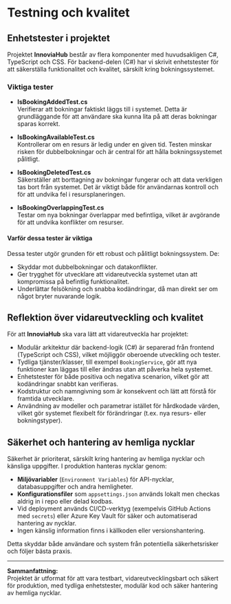 # Testning och kvalitet

## Enhetstester i projektet

Projektet **InnoviaHub** består av flera komponenter med huvudsakligen C#, TypeScript och CSS. För backend-delen (C#) har vi skrivit enhetstester för att säkerställa funktionalitet och kvalitet, särskilt kring bokningssystemet.

### Viktiga tester

- **IsBookingAddedTest.cs**  
  Verifierar att bokningar faktiskt läggs till i systemet. Detta är grundläggande för att användare ska kunna lita på att deras bokningar sparas korrekt.

- **IsBookingAvailableTest.cs**  
  Kontrollerar om en resurs är ledig under en given tid. Testen minskar risken för dubbelbokningar och är central för att hålla bokningssystemet pålitligt.

- **IsBookingDeletedTest.cs**  
  Säkerställer att borttagning av bokningar fungerar och att data verkligen tas bort från systemet. Det är viktigt både för användarnas kontroll och för att undvika fel i resursplaneringen.

- **IsBookingOverlappingTest.cs**  
  Testar om nya bokningar överlappar med befintliga, vilket är avgörande för att undvika konflikter om resurser.

#### Varför dessa tester är viktiga

Dessa tester utgör grunden för ett robust och pålitligt bokningssystem. De:

- Skyddar mot dubbelbokningar och datakonflikter.
- Ger trygghet för utvecklare att vidareutveckla systemet utan att kompromissa på befintlig funktionalitet.
- Underlättar felsökning och snabba kodändringar, då man direkt ser om något bryter nuvarande logik.

## Reflektion över vidareutveckling och kvalitet

För att **InnoviaHub** ska vara lätt att vidareutveckla har projektet:

- Modulär arkitektur där backend-logik (C#) är separerad från frontend (TypeScript och CSS), vilket möjliggör oberoende utveckling och tester.
- Tydliga tjänster/klasser, till exempel `BookingService`, gör att nya funktioner kan läggas till eller ändras utan att påverka hela systemet.
- Enhetstester för både positiva och negativa scenarion, vilket gör att kodändringar snabbt kan verifieras.
- Kodstruktur och namngivning som är konsekvent och lätt att förstå för framtida utvecklare.
- Användning av modeller och parametrar istället för hårdkodade värden, vilket gör systemet flexibelt för förändringar (t.ex. nya resurs- eller bokningstyper).

## Säkerhet och hantering av hemliga nycklar

Säkerhet är prioriterat, särskilt kring hantering av hemliga nycklar och känsliga uppgifter. I produktion hanteras nycklar genom:

- **Miljövariabler** (`Environment Variables`) för API-nycklar, databasuppgifter och andra hemligheter.
- **Konfigurationsfiler** som `appsettings.json` används lokalt men checkas aldrig in i repo eller delad kodbas.
- Vid deployment används CI/CD-verktyg (exempelvis GitHub Actions med `secrets`) eller Azure Key Vault för säker och automatiserad hantering av nycklar.
- Ingen känslig information finns i källkoden eller versionshantering.

Detta skyddar både användare och system från potentiella säkerhetsrisker och följer bästa praxis.

---

**Sammanfattning:**  
Projektet är utformat för att vara testbart, vidareutvecklingsbart och säkert för produktion, med tydliga enhetstester, modulär kod och säker hantering av hemliga nycklar.
